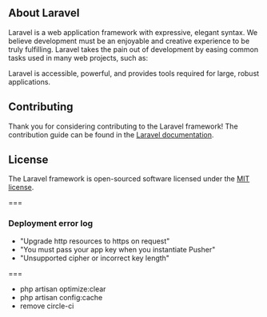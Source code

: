 ## About Laravel

Laravel is a web application framework with expressive, elegant syntax. We believe development must be an enjoyable and creative experience to be truly fulfilling. Laravel takes the pain out of development by easing common tasks used in many web projects, such as:

Laravel is accessible, powerful, and provides tools required for large, robust applications.

## Contributing

Thank you for considering contributing to the Laravel framework! The contribution guide can be found in the [Laravel documentation](https://laravel.com/docs/contributions).

## License

The Laravel framework is open-sourced software licensed under the [MIT license](https://opensource.org/licenses/MIT).

===

### Deployment error log

-   "Upgrade http resources to https on request"
-   "You must pass your app key when you instantiate Pusher"
-   "Unsupported cipher or incorrect key length"

===

-   php artisan optimize:clear
-   php artisan config:cache
-   remove circle-ci

